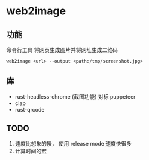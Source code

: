# web2image

## 功能

命令行工具 将网页生成图片并将网址生成二维码

`web2image <url> --output <path:/tmp/screenshot.jpg>`

## 库

- rust-headless-chrome (截图功能)
  对标 puppeteer
- clap
- rust-qrcode

## TODO

1. 速度比想象的慢， 使用 release mode 速度快很多
2. 计算时间的宏
